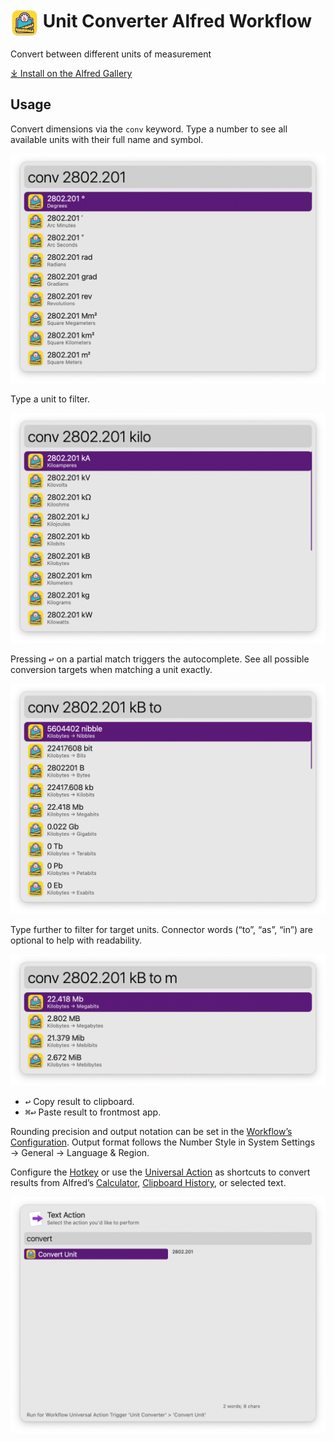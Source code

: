 # <img src='Workflow/icon.png' width='45' align='center' alt='icon'> Unit Converter Alfred Workflow

Convert between different units of measurement

[⤓ Install on the Alfred Gallery](https://alfred.app/workflows/alfredapp/unit-converter)

## Usage

Convert dimensions via the `conv` keyword. Type a number to see all available units with their full name and symbol.

![Typing a number](Workflow/images/about/number.png)

Type a unit to filter.

![Filtering for starting unit](Workflow/images/about/kilo.png)

Pressing <kbd>↩&#xFE0E;</kbd> on a partial match triggers the autocomplete. See all possible conversion targets when matching a unit exactly.

![Showing all possible conversions](Workflow/images/about/kbto.png)

Type further to filter for target units. Connector words (“to”, “as”, “in”) are optional to help with readability.

![Filtering for ending unit](Workflow/images/about/kbtom.png)

* <kbd>↩&#xFE0E;</kbd> Copy result to clipboard.
* <kbd>⌘</kbd><kbd>↩&#xFE0E;</kbd> Paste result to frontmost app.

Rounding precision and output notation can be set in the [Workflow’s Configuration](https://www.alfredapp.com/help/workflows/user-configuration/). Output format follows the Number Style in System Settings → General → Language & Region.

Configure the [Hotkey](https://www.alfredapp.com/help/workflows/triggers/hotkey/) or use the [Universal Action](https://www.alfredapp.com/help/features/universal-actions/) as shortcuts to convert results from Alfred’s [Calculator](https://www.alfredapp.com/help/features/calculator/), [Clipboard History](https://www.alfredapp.com/help/features/clipboard/), or selected text.

![Universal Action](Workflow/images/about/ua.png)
